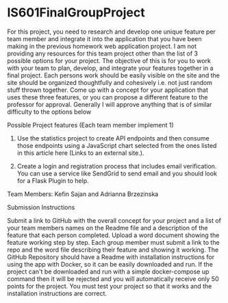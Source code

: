 # IS601FinalGroupProject

For this project, you need to research and develop one unique feature per team member and integrate it into the application that you have been making in the previous homework web application project.  I am not providing any resources for this team project other than the list of 3 possible options for your project.  The objective of this is for you to work with your team to plan, develop, and integrate your features together in a final project.  Each persons work should be easily visible on the site and the site should be organized thoughtfully and cohesively i.e. not just random stuff thrown together.  Come up with a concept for your application that uses these three features, or you can propose a different feature to the professor for approval.  Generally I will approve anything that is of similar difficulty to the options below

Possible Project features (Each team member implement 1)

1.  Use the statistics project to create API endpoints and then consume those endpoints using a JavaScript chart selected from the ones listed in this article here (Links to an external site.).

2.  Create a login and registration process that includes email verification.  You can use a service like SendGrid to send email and you should look for a Flask Plugin to help.

Team Members: Kefin Sajan and Adrianna Brzezinska

Submission Instructions

Submit a link to GitHub with the overall concept for your project and a list of your team members names on the Readme file and a description of the feature that each person completed.  Upload a word document showing the feature working step by step.  Each group member must submit a link to the repo and the word file describing their feature and showing it working.  The GitHub Repository should have a Readme with installation instructions for using the app with Docker, so it can be easily downloaded and run.  If the project can't be downloaded and run with a simple docker-compose up command then it will be rejected and you will automatically receive only 50 points for the project.   You must test your project so that it works and the installation instructions are correct.
